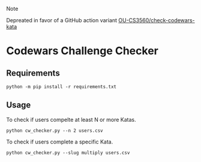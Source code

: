> [!NOTE]  
> Depreated in favor of a GitHub action variant [OU-CS3560/check-codewars-kata](https://github.com/OU-CS3560/check-codewars-kata)

# Codewars Challenge Checker

## Requirements

```console
python -m pip install -r requirements.txt
```

## Usage

To check if users compelte at least N or more Katas.

```console
python cw_checker.py --n 2 users.csv
```

To check if users complete a specific Kata.

```console
python cw_checker.py --slug multiply users.csv
```

